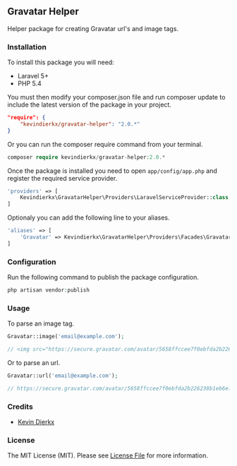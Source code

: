 ## Gravatar Helper

Helper package for creating Gravatar url's and image tags.

### Installation

To install this package you will need:

- Laravel 5+
- PHP 5.4

You must then modify your composer.json file and run composer update to include the latest version of the package in your project.

```json
"require": {
    "kevindierkx/gravatar-helper": "2.0.*"
}
```

Or you can run the composer require command from your terminal.

```php
composer require kevindierkx/gravatar-helper:2.0.*
```

Once the package is installed you need to open ```app/config/app.php``` and register the required service provider.

```php
'providers' => [
    Kevindierkx\GravatarHelper\Providers\LaravelServiceProvider::class,
]
```

Optionaly you can add the following line to your aliases.

```php
'aliases' => [
    'Gravatar' => Kevindierkx\GravatarHelper\Providers\Facades\Gravatar::class,
]
```

### Configuration

Run the following command to publish the package configuration.

```php
php artisan vendor:publish
```

### Usage

To parse an image tag.

```php
Gravatar::image('email@example.com');

// <img src="https://secure.gravatar.com/avatar/5658ffccee7f0ebfda2b226238b1eb6e?s=80&r=g&d=404">
```

Or to parse an url.

```php
Gravatar::url('email@example.com');

// https://secure.gravatar.com/avatar/5658ffccee7f0ebfda2b226238b1eb6e?s=80&r=g&d=404
```

### Credits

- [Kevin Dierkx](https://github.com/kevindierkx)

### License

The MIT License (MIT). Please see [License File](https://github.com/kevindierkx/gravatar-helper/blob/master/LICENSE) for more information.
